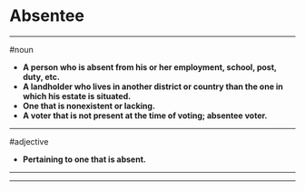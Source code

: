 # Absentee
---
#noun
- **A person who is absent from his or her employment, school, post, duty, etc.**
- **A landholder who lives in another district or country than the one in which his estate is situated.**
- **One that is nonexistent or lacking.**
- **A voter that is not present at the time of voting; absentee voter.**
---
#adjective
- **Pertaining to one that is absent.**
---
---
